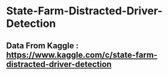 # State-Farm-Distracted-Driver-Detection
## Data From Kaggle : https://www.kaggle.com/c/state-farm-distracted-driver-detection
